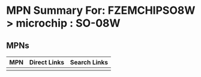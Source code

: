 



# MPN Summary For: FZEMCHIPSO8W > microchip : SO-08W

## MPNs
  

|MPN|Direct Links|Search Links|
| :--- | :--- | :--- |
||||

